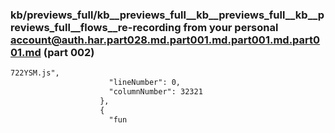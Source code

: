### kb/previews_full/kb__previews_full__kb__previews_full__kb__previews_full__flows__re-recording from your personal account@auth.har.part028.md.part001.md.part001.md.part001.md (part 002)

```md
722YSM.js",
                      "lineNumber": 0,
                      "columnNumber": 32321
                    },
                    {
                      "fun
```

```
